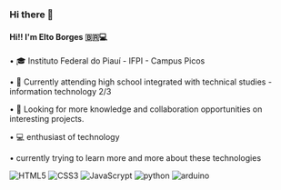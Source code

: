 ### Hi there 👋

#### Hi!! I'm Elto Borges 🇧🇷💻

• 🎓 Instituto Federal do Piauí - IFPI - Campus Picos 

•  📖 Currently attending high school integrated with technical studies - information technology 2/3

• 🧠 Looking for more knowledge and collaboration opportunities on interesting projects.

• 💻 enthusiast of technology

•  currently trying to learn more and more about these technologies

![HTML5](https://img.shields.io/badge/HTML5-E34F26?style=for-the-badge&logo=html5&logoColor=white)
![CSS3](https://img.shields.io/badge/CSS3-1572B6?style=for-the-badge&logo=css3&logoColor=white)
![JavaScrypt](https://img.shields.io/badge/JavaScript-323330?style=for-the-badge&logo=javascript&logoColor=F7DF1E)
![python](https://img.shields.io/badge/Python-14354C?style=for-the-badge&logo=python&logoColor=white)
![arduino](https://img.shields.io/badge/Arduino_IDE-00979D?style=for-the-badge&logo=arduino&logoColor=white)
